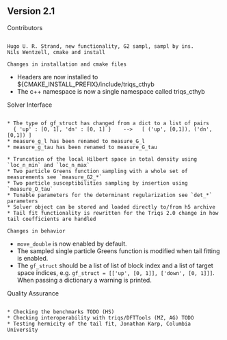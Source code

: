 Version 2.1
-----------

Contributors
~~~~~~~~~~~~

Hugo U. R. Strand, new functionality, G2 sampl, sampl by ins.
Nils Wentzell, cmake and install

Changes in installation and cmake files
~~~~~~~~~~~~~~~~~~~~~~~~~~~~~~~~~~~~~~~

* Headers are now installed to ${CMAKE_INSTALL_PREFIX}/include/triqs_cthyb
* The c++ namespace is now a single namespace called triqs_cthyb

Solver Interface
~~~~~~~~~~~~~~~~

* The type of gf_struct has changed from a dict to a list of pairs
  { 'up' : [0, 1], 'dn' : [0, 1] }    -->   [ ('up', [0,1]), ('dn', [0,1]) ]
* measure_g_l has been renamed to measure_G_l
* measure_g_tau has been renamed to measure_G_tau

* Truncation of the local Hilbert space in total density using `loc_n_min` and `loc_n_max`
* Two particle Greens function sampling with a whole set of measurements see `measure_G2_*`
* Two particle susceptibilities sampling by insertion using `measure_O_tau`
* Tunable parameters for the determinant regularization see `det_*` parameters
* Solver object can be stored and loaded directly to/from h5 archive
* Tail fit functionality is rewritten for the Triqs 2.0 change in how tail coefficients are handled

Changes in behavior
~~~~~~~~~~~~~~~~~~~

* `move_double` is now enabled by default.
* The sampled single particle Greens function is modified when tail fitting is enabled.
* The `gf_struct` should be a list of list of block index and a list of target space indices, e.g. `gf_struct = [['up', [0, 1]], ['down', [0, 1]]]`. When passing a dictionary a warning is printed.

Quality Assurance
~~~~~~~~~~~~~~~~~

* Checking the benchmarks TODO (HS)
* Checking interoperability with triqs/DFTTools (MZ, AG) TODO
* Testing hermicity of the tail fit, Jonathan Karp, Columbia University
